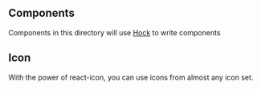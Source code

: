## Components

Components in this directory will use [Hock](https://reactjs.org/docs/hooks-intro.html) to write components

## Icon

With the power of react-icon, you can use icons from almost any icon set.

